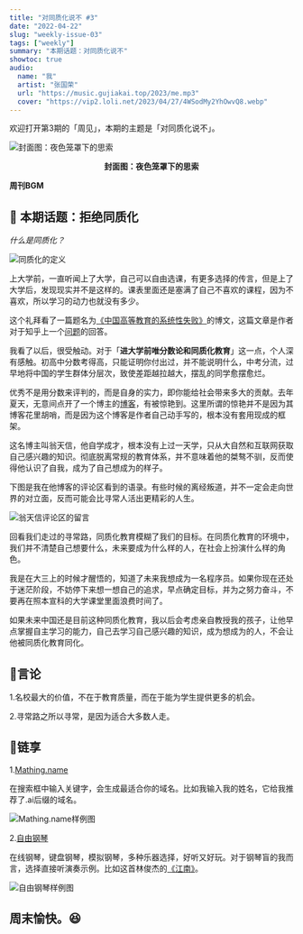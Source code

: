 ```yaml
---
title: "对同质化说不 #3"
date: "2022-04-22"
slug: "weekly-issue-03"
tags: ["weekly"]
summary: "本期话题：对同质化说不"
showtoc: true
audio:
  name: "我"
  artist: "张国荣"
  url: "https://music.gujiakai.top/2023/me.mp3"
  cover: "https://vip2.loli.net/2023/04/27/4WSodMy2YhOwvQ8.webp"
---
```



欢迎打开第3期的「周见」，本期的主题是「对同质化说不」。

![封面图：夜色笼罩下的思索](https://imgs.zhubai.love/d3a6813ee24643438c18757719f5a769.jpg)

<center><b>封面图：夜色笼罩下的思索</b></center>

**周刊BGM**

<div id="aplayer"></div>

## 📝 本期话题：拒绝同质化

*什么是同质化？*

![同质化的定义](https://imgs.zhubai.love/597f63b89e5449d38d2f9937369b488f.png)

上大学前，一直听闻上了大学，自己可以自由选课，有更多选择的传言，但是上了大学后，发现现实并不是这样的。课表里面还是塞满了自己不喜欢的课程，因为不喜欢，所以学习的动力也就没有多少。

这个礼拜看了一篇题名为[《中国高等教育的系统性失败》](http://huangxuan.me/2021/01/19/the-systematic-failure-of-higher-education-in-china/)的博文，这篇文章是作者对于知乎上一个[问题](https://www.zhihu.com/question/439622084/answer/1685314467)的回答。

我看了以后，很受触动。对于「**进大学前唯分数论和同质化教育**」这一点，个人深有感触。初高中分数考得高，只能证明你付出过，并不能说明什么，中考分流，过早地将中国的学生群体分层次，致使差距越拉越大，摆乱的同学愈摆愈烂。

优秀不是用分数来评判的，而是自身的实力，即你能给社会带来多大的贡献。去年夏天，无意间点开了一个博主的[博客](https://www.dandyweng.com/)，有被惊艳到。这里所谓的惊艳并不是因为其博客花里胡哨，而是因为这个博客是作者自己动手写的，根本没有套用现成的框架。

这名博主叫翁天信，他自学成才，根本没有上过一天学，只从大自然和互联网获取自己感兴趣的知识。彻底脱离常规的教育体系，并不意味着他的桀骜不驯，反而使得他认识了自我，成为了自己想成为的样子。

下图是我在他博客的评论区看到的语录。有些时候的离经叛道，并不一定会走向世界的对立面，反而可能会比寻常人活出更精彩的人生。

![翁天信评论区的留言](https://imgs.zhubai.love/3586f5b506944565b846b3729ca78895.png)

回看我们走过的寻常路，同质化教育模糊了我们的目标。在同质化教育的环境中，我们并不清楚自己想要什么，未来要成为什么样的人，在社会上扮演什么样的角色。

我是在大三上的时候才醒悟的，知道了未来我想成为一名程序员。如果你现在还处于迷茫阶段，不妨停下来想一想自己的追求，早点确定目标，并为之努力奋斗，不要再在照本宣科的大学课堂里面浪费时间了。

如果未来中国还是目前这种同质化教育，我以后会考虑亲自教授我的孩子，让他早点掌握自主学习的能力，自己去学习自己感兴趣的知识，成为想成为的人，不会让他被同质化教育同化。

## 📜言论

1.名校最大的价值，不在于教育质量，而在于能为学生提供更多的机会。

2.寻常路之所以寻常，是因为适合大多数人走。

## 🎇链享

1.[Mathing.name](https://matching.name/)

在搜索框中输入关键字，会生成最适合你的域名。比如我输入我的姓名，它给我推荐了.ai后缀的域名。

![Mathing.name样例图](https://imgs.zhubai.love/b95ced852816457893c90b798b4eef85.png)

2.[自由钢琴](https://www.autopiano.cn/)

在线钢琴，键盘钢琴，模拟钢琴，多种乐器选择，好听又好玩。对于钢琴盲的我而言，选择直接听演奏示例。比如这首林俊杰的[《江南》](https://www.autopiano.cn/midi/46812212798731)。

![自由钢琴样例图](https://imgs.zhubai.love/9ded9f5483c04f19bd750cd17af0d0d2.png)

## 周末愉快。😆